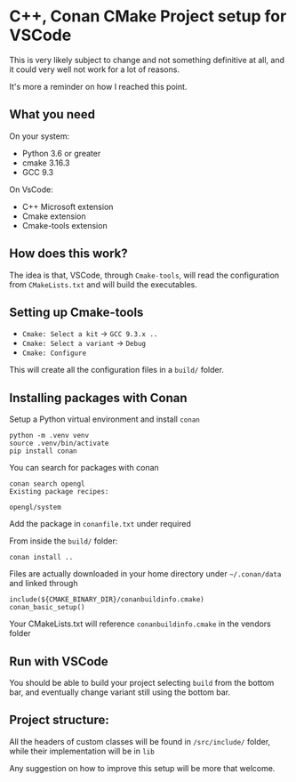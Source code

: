 # C++, Conan CMake Project setup for VSCode

This is very likely subject to change and not something definitive at all, and it could very well not work for a lot of reasons. 

It's more a reminder on how I reached this point.

## What you need

On your system:
- Python 3.6 or greater
- cmake 3.16.3
- GCC 9.3

On VsCode:
- C++ Microsoft extension
- Cmake extension
- Cmake-tools extension

## How does this work?

The idea is that, VSCode, through `Cmake-tools`, will read the configuration from `CMakeLists.txt` and will build the executables.

## Setting up Cmake-tools

- `Cmake: Select a kit` -> `GCC 9.3.x ..`
- `Cmake: Select a variant` -> `Debug`
- `Cmake: Configure`

This will create all the configuration files in a `build/` folder.

## Installing packages with Conan

Setup a Python virtual environment and install `conan`

```
python -m .venv venv
source .venv/bin/activate
pip install conan
```
You can search for packages with conan
```
conan search opengl
Existing package recipes:

opengl/system
```

Add the package in `conanfile.txt` under required

From inside the `build/` folder:

```
conan install ..
```

Files are actually downloaded in your home directory under `~/.conan/data`
and linked through 

```
include(${CMAKE_BINARY_DIR}/conanbuildinfo.cmake)
conan_basic_setup()
```

Your CMakeLists.txt will reference `conanbuildinfo.cmake` in the vendors folder

## Run with VSCode

You should be able to build your project selecting `build` from the bottom bar, and eventually change variant still using the bottom bar.

## Project structure:

All the headers of custom classes will be found in `/src/include/` folder, while their implementation will be in `lib`

Any suggestion on how to improve this setup will be more that welcome.

